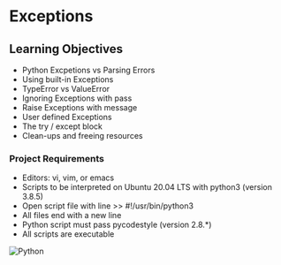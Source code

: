 # Exceptions

## Learning Objectives
* Python Excpetions vs Parsing Errors
* Using built-in Exceptions
* TypeError vs ValueError
* Ignoring Exceptions with pass
* Raise Exceptions with message
* User defined Exceptions
* The try / except  block
* Clean-ups and freeing resources

### Project Requirements
* Editors: vi, vim, or emacs
* Scripts to be interpreted on Ubuntu 20.04 LTS with python3 (version 3.8.5)
* Open script file with line >> #!/usr/bin/python3
* All files end with a new line
* Python script must pass pycodestyle (version 2.8.*)
* All scripts are executable 

![Python](https://img.shields.io/badge/python-3670A0?style=for-the-badge&logo=python&logoColor=ffdd54)
